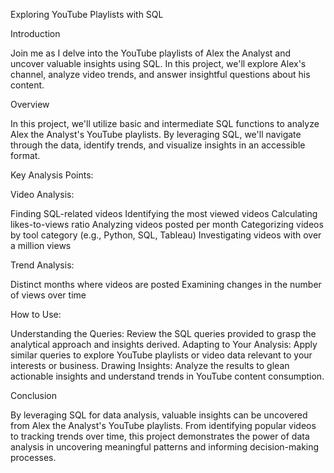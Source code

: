 Exploring YouTube Playlists with SQL

Introduction

Join me as I delve into the YouTube playlists of Alex the Analyst and uncover valuable insights using SQL. In this project, we'll explore Alex's channel, analyze video trends, and answer insightful questions about his content.

Overview

In this project, we'll utilize basic and intermediate SQL functions to analyze Alex the Analyst's YouTube playlists. By leveraging SQL, we'll navigate through the data, identify trends, and visualize insights in an accessible format.

Key Analysis Points:

Video Analysis:

Finding SQL-related videos
Identifying the most viewed videos
Calculating likes-to-views ratio
Analyzing videos posted per month
Categorizing videos by tool category (e.g., Python, SQL, Tableau)
Investigating videos with over a million views

Trend Analysis:

Distinct months where videos are posted
Examining changes in the number of views over time

How to Use:

Understanding the Queries: Review the SQL queries provided to grasp the analytical approach and insights derived.
Adapting to Your Analysis: Apply similar queries to explore YouTube playlists or video data relevant to your interests or business.
Drawing Insights: Analyze the results to glean actionable insights and understand trends in YouTube content consumption.

Conclusion

By leveraging SQL for data analysis, valuable insights can be uncovered from Alex the Analyst's YouTube playlists. From identifying popular videos to tracking trends over time, this project demonstrates the power of data analysis in uncovering meaningful patterns and informing decision-making processes.







